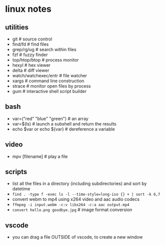 # linux notes

## utilities

- git                           # source control
- find/fd                       # find files
- grep/rg/ug                    # search within files
- fzf                           # fuzzy finder
- top/htop/btop                 # process monitor
- hexyl                         # hex viewer
- delta                         # diff viewer
- watch/watchexec/entr          # file watcher
- xargs                         # command line construction
- strace                        # monitor open files by process
- gum                           # interactive shell script builder

## bash

- var=("red" "blue" "green")    # an array
- var=$(ls)                     # launch a subshell and return the results
- echo $var or echo ${var}      # dereference a variable

## video

- mpv [filename]                # play a file

## scripts

- list all the files in a directory (including subdirectories) and sort by datetime
- `find . -type f -exec ls -l --time-style=long-iso {} + | sort -k 6,7`
- convert webm to mp4 using x264 video and aac audio codecs
- `ffmpeg -i input.webm -c:v libx264 -c:a aac output.mp4`
- `convert hello.png goodbye.jpg` # image format conversion

## vscode

- you can drag a file OUTSIDE of vscode, to create a new window

